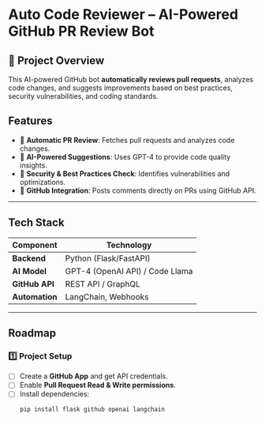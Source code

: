 #  Auto Code Reviewer – AI-Powered GitHub PR Review Bot

## 🔹 Project Overview
This AI-powered GitHub bot **automatically reviews pull requests**, analyzes code changes, and suggests improvements based on best practices, security vulnerabilities, and coding standards.

##  Features
- 🔹 **Automatic PR Review**: Fetches pull requests and analyzes code changes.
- 🔹 **AI-Powered Suggestions**: Uses GPT-4 to provide code quality insights.
- 🔹 **Security & Best Practices Check**: Identifies vulnerabilities and optimizations.
- 🔹 **GitHub Integration**: Posts comments directly on PRs using GitHub API.

---

##  Tech Stack
| Component       | Technology |
|----------------|------------|
| **Backend**    | Python (Flask/FastAPI) |
| **AI Model**   | GPT-4 (OpenAI API) / Code Llama |
| **GitHub API** | REST API / GraphQL |
| **Automation** | LangChain, Webhooks |

---

##  Roadmap

### **1️⃣ Project Setup**
- [ ] Create a **GitHub App** and get API credentials.
- [ ] Enable **Pull Request Read & Write permissions**.
- [ ] Install dependencies:  
  ```bash
  pip install flask github openai langchain
